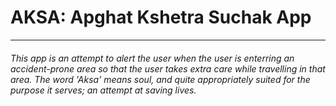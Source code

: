 <h1>AKSA: Apghat Kshetra Suchak App</h1>
<hr>
<h6>This app is an attempt to alert the user when the user is enterring an accident-prone area so that the user takes extra care while travelling in that area. The word 'Aksa' means soul, and quite appropriately suited for the purpose it serves; an attempt at saving lives.</h6>
